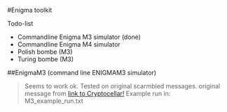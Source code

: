 #Enigma toolkit

Todo-list
- Commandline Enigma M3 simulator (done)
- Commandline Enigma M4 simulator
- Polish bombe (M3)
- Turing bombe (M3)



##EnigmaM3 (command line ENIGMAM3 simulator)

>Seems to work ok. 
>Tested on original scarmbled messages.
>original message from [link to Cryptocellar!](http://cryptocellar.org/Enigma/Enigma_ModernBreaking.html)
>Example run in: M3_example_run.txt



